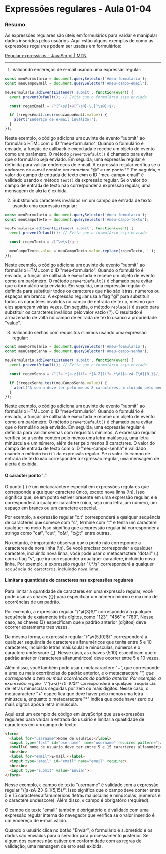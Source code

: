 <!--
Antes de publicar a issue, lembre-se de clicar na aba "Preview", para visualizar se a formatação está correta =)
-->

<!-- Escreva/insira as imagens após essa linha -->

# Expressões regulares - Aula 01-04

### Resumo

As expressões regulares são úteis em formulários para validar e manipular dados inseridos pelos usuários. Aqui estão alguns exemplos de como as expressões regulares podem ser usadas em formulários:

[Regular expressions - JavaScript | MDN](https://developer.mozilla.org/en-US/docs/Web/JavaScript/Guide/Regular_Expressions)

****

1. Validando endereços de e-mail usando uma expressão regular:

```javascript
const meuFormulario = document.querySelector('#meu-formulario');
const meuCampoEmail = document.querySelector('#meu-campo-email');

meuFormulario.addEventListener('submit', function(event) {
  event.preventDefault(); // Evita que o formulário seja enviado

  const regexEmail = /^[^\s@]+@[^\s@]+\.[^\s@]+$/;

  if (!regexEmail.test(meuCampoEmail.value)) {
    alert('Endereço de e-mail inválido!');
  }
});
```

Neste exemplo, o código adiciona um ouvinte de evento "submit" ao formulário HTML com o ID "meu-formulario". Quando o formulário é enviado, a função de callback é executada e recebe um objeto de evento como um parâmetro. O método `preventDefault()` é chamado para evitar que o formulário seja enviado. Em seguida, uma expressão regular é definida para validar endereços de e-mail. A expressão regular verifica se o endereço de e-mail contém um caractere "@" e um ponto ".". Em seguida, o valor do campo de entrada de texto com o ID "meu-campo-email" é validado usando o método `test()` da expressão regular. Se o valor do campo de entrada de texto não corresponder à expressão regular, uma mensagem de alerta é exibida.

2. Substituindo caracteres inválidos em um campo de entrada de texto usando uma expressão regular:

```javascript
const meuFormulario = document.querySelector('#meu-formulario');
const meuCampoTexto = document.querySelector('#meu-campo-texto');

meuFormulario.addEventListener('submit', function(event) {
  event.preventDefault(); // Evita que o formulário seja enviado

  const regexTexto = /[^\w\s]/gi;

  meuCampoTexto.value = meuCampoTexto.value.replace(regexTexto, '');
});
```

Neste exemplo, o código adiciona um ouvinte de evento "submit" ao formulário HTML com o ID "meu-formulario". Quando o formulário é enviado, a função de callback é executada e recebe um objeto de evento como um parâmetro. O método `preventDefault()` é chamado para evitar que o formulário seja enviado. Em seguida, uma expressão regular é definida para substituir todos os caracteres que não são letras, números ou espaços em branco. A expressão regular usa a flag "gi" para substituir todos os caracteres inválidos no campo de entrada de texto, mesmo que eles apareçam várias vezes. Em seguida, o método `replace()` é usado para substituir os caracteres inválidos pelo valor vazio (''). O resultado é armazenado de volta no campo de entrada de texto usando a propriedade "value".

3. Validando senhas com requisitos mínimos usando uma expressão regular:

```javascript
const meuFormulario = document.querySelector('#meu-formulario');
const meuCampoSenha = document.querySelector('#meu-campo-senha');

meuFormulario.addEventListener('submit', function(event) {
  event.preventDefault(); // Evita que o formulário seja enviado

  const regexSenha = /^(?=.*[a-z])(?=.*[A-Z])(?=.*\d)[a-zA-Z\d]{8,}$/;

  if (!regexSenha.test(meuCampoSenha.value)) {
    alert('A senha deve ter pelo menos 8 caracteres, incluindo pelo menos uma letra maiúscula, uma letra minúscula e um número.');
  }
});
```

Neste exemplo, o código adiciona um ouvinte de evento "submit" ao formulário HTML com o ID "meu-formulario". Quando o formulário é enviado, a função de callback é executada e recebe um objeto de evento como um parâmetro. O método `preventDefault()` é chamado para evitar que o formulário seja enviado. Em seguida, uma expressão regular é definida para validar senhas com requisitos mínimos. A expressão regular verifica se a senha contém pelo menos uma letra maiúscula, uma letra minúscula e um número, além de ter pelo menos 8 caracteres. O valor do campo de entrada de texto com o ID "meu-campo-senha" é validado usando o método `test()` da expressão regular. Se o valor do campo de entrada de texto não corresponder à expressão regular, uma mensagem de alerta é exibida.

#### O caracter ponto "."

O ponto (.) é um metacaractere especial em expressões regulares que corresponde a qualquer caractere único, exceto nova linha (\n). Isso significa que, se um ponto estiver presente em uma expressão regular, ele corresponderá a qualquer caractere único, seja uma letra, um número, um espaço em branco ou um caractere especial.

Por exemplo, a expressão regular "c.t" corresponderá a qualquer sequência de caracteres que comece com "c", termine com "t" e tenha um caractere qualquer no meio. Isso significa que a expressão regular irá corresponder a strings como "cat", "cut", "c&t", "c@t", entre outras.

No entanto, é importante observar que o ponto não corresponde a caracteres de nova linha (\n). Se você precisar corresponder a qualquer caractere, incluindo nova linha, você pode usar o metacaractere "dotall" (.) com a flag "s", que irá corresponder a qualquer caractere, incluindo nova linha. Por exemplo, a expressão regular "/.*/s" corresponderá a qualquer sequência de caracteres, incluindo nova linha.

#### Limitar a quantidade de caracteres nas expressões regulares

Para limitar a quantidade de caracteres em uma expressão regular, você pode usar as chaves ({}) para especificar um número mínimo e máximo de ocorrências de um padrão.

Por exemplo, a expressão regular "/^\d{3}$/" corresponderá a qualquer sequência de exatamente três dígitos, como "123", "456" e "789". Nesse caso, as chaves {3} especificam que o padrão anterior (dígitos) deve ocorrer exatamente três vezes.

Da mesma forma, a expressão regular "/^\w{5,10}$/" corresponderá a qualquer sequência de caracteres alfanuméricos que tenha entre 5 e 10 caracteres, incluindo letras maiúsculas e minúsculas, números e o caractere underscore (_). Nesse caso, as chaves {5,10} especificam que o padrão anterior (caracteres alfanuméricos) deve ocorrer entre 5 e 10 vezes.

Além disso, você também pode usar o metacaractere "+", que corresponde a uma ou mais ocorrências do padrão anterior, e o metacaractere "*", que corresponde a zero ou mais ocorrências do padrão anterior. Por exemplo, a expressão regular "/^[a-z]+[0-9]*$/" corresponderá a qualquer sequência de letras minúsculas seguidas por zero ou mais dígitos. Nesse caso, o metacaractere "+" especifica que deve haver pelo menos uma letra minúscula, enquanto o metacaractere "*" indica que pode haver zero ou mais dígitos após a letra minúscula.

Aqui está um exemplo de código em JavaScript que usa expressões regulares para validar a entrada do usuário e limitar a quantidade de caracteres em um campo de texto:

```html
<form>
  <label for="username">Nome de usuário:</label>
  <input type="text" id="username" name="username" required pattern="[a-zA-Z0-9_]{5,15}">
  <small>O nome de usuário deve ter entre 5 e 15 caracteres alfanuméricos.</small>
  <br><br>
  <label for="email">E-mail:</label>
  <input type="email" id="email" name="email" required>
  <br><br>
  <input type="submit" value="Enviar">
</form>
```

Nesse exemplo, o campo de texto "username" é validado com a expressão regular "/[a-zA-Z0-9_]{5,15}/". Isso significa que o campo deve conter entre 5 e 15 caracteres alfanuméricos (letras maiúsculas e minúsculas, números e o caractere underscore). Além disso, o campo é obrigatório (required).

O campo de texto "email" também é obrigatório e é validado com uma expressão regular interna do navegador que verifica se o valor inserido é um endereço de e-mail válido.

Quando o usuário clica no botão "Enviar", o formulário é submetido e os dados são enviados para o servidor para processamento posterior. Se algum dos campos não estiver em conformidade com as regras de validação, uma mensagem de erro será exibida.
